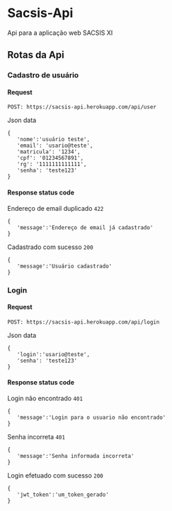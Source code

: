 # Sacsis-Api

Api para a aplicação web SACSIS XI

## Rotas da Api

### Cadastro de usuário

#### Request

    POST: https://sacsis-api.herokuapp.com/api/user
Json data

    {
       'nome':'usuário teste',
       'email': 'usario@teste',
       'matricula': '1234',
       'cpf': '01234567891',
       'rg': '1111111111111',
       'senha': 'teste123'
    }
    
#### Response status code

Endereço de email duplicado `422`

    {
       'message':'Endereço de email já cadastrado'
    }
    
Cadastrado com sucesso `200`

    {
       'message':'Usuário cadastrado'
    }



### Login

#### Request

    POST: https://sacsis-api.herokuapp.com/api/login
Json data

    {
       'login':'usario@teste',
       'senha': 'teste123'
    }
    
#### Response status code

Login não encontrado `401`

    {
       'message':'Login para o usuario não encontrado'
    }
Senha incorreta `401`

    {
       'message':'Senha informada incorreta'
    }
Login efetuado com sucesso `200`

    {
       'jwt_token':'um_token_gerado'
    }
 


